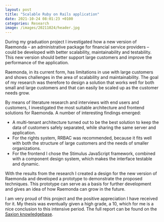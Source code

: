 ```yaml
---
layout: post
title: "Scalable Ruby on Rails application"
date: 2021-10-24 08:01:23 +0100
categories: Research
image: /images/20211024/header.jpg
---
```


During my graduation project I investigated how a new version of Raemonda – an administrative package for financial
service providers – could be developed with better scalability, maintainability and testability. This new version should
better support large customers and improve the performance of the application.

Raemonda, in its current form, has limitations in use with large customers and shows challenges in the area of
scalability and maintainability. The goal of my research was therefore to design a solution that works well for both
small and large customers and that can easily be scaled up as the customer needs grow.

By means of literature research and interviews with end users and customers, I investigated the most suitable
architecture and frontend solutions for Raemonda. A number of interesting findings emerged:

- A multi-tenant architecture turned out to be the best solution to keep the data of customers safely separated, while
  sharing the same server and application.
- For the rights system, RRBAC was recommended, because it fits well with both the structure of large customers and the
  needs of smaller organizations.
- For the frontend I chose the Stimulus JavaScript framework, combined with a component design system, which makes the
  interface testable and dynamic.

With the results from the research I created a design for the new version of Raemonda and developed a prototype to
demonstrate the proposed techniques. This prototype can serve as a basis for further development and gives an idea of
how Raemonda can grow in the future.

I am very proud of this project and the positive appreciation I have received for it. My thesis was eventually given a
high grade, a 10, which for me is a nice conclusion to this intensive period. The full report can be found on
the [Saxion knowledgebase](https://hbokennisbank.nl/details/saxion_scripties:73B567CA-CA8B-4C52-94B3F053CC56D829).
